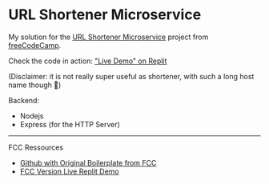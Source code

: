 # URL Shortener Microservice

My solution for the [URL Shortener Microservice](https://www.freecodecamp.org/learn/back-end-development-and-apis/back-end-development-and-apis-projects/url-shortener-microservice)
 project from [freeCodeCamp](https://www.freecodecamp.org/).

Check the code in action: ["Live Demo" on Replit](https://boilerplate-project-urlshortener.panagiotispapa3.repl.co)

(Disclaimer: it is not really super useful as shortener, with such a long host name though 🙂)

Backend:
* Nodejs
* Express (for the HTTP Server)

---

FCC Ressources
* [Github with Original Boilerplate from FCC](https://github.com/freeCodeCamp/boilerplate-project-urlshortener/)
* [FCC Version Live Replit Demo](https://url-shortener-microservice.freecodecamp.rocks/)